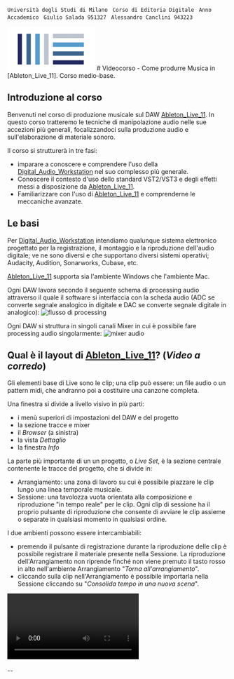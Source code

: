 
`` Università degli Studi di Milano ``
`` Corso di Editoria Digitale`` 
`` Anno Accademico``
`` Giulio Salada 951327`` 
`` Alessandro Canclini 943223`` 


<img src="../img/Cicon.png" alt="Course logo" width="200"/>
# Videocorso - Come produrre Musica in [Ableton_Live_11]. Corso medio-base.

## Introduzione al corso

Benvenuti nel corso di produzione musicale sul DAW [Ableton_Live_11].
In questo corso tratteremo le tecniche di manipolazione audio nelle sue accezioni più generali, focalizzandoci sulla produzione audio e sull'elaborazione di materiale sonoro.

Il corso si strutturerà in tre fasi: 
- imparare a conoscere e comprendere l'uso della [Digital_Audio_Workstation] nel suo complesso più generale.
- Conoscere il contesto d'uso dello standard VST2/VST3 e degli effetti messi a disposizione da [Ableton_Live_11].
- Familiarizzare con l'uso di [Ableton_Live_11] e comprenderne le meccaniche avanzate.

## Le basi
Per [Digital_Audio_Workstation] intendiamo qualunque sistema elettronico progettato per la registrazione, il montaggio e la riproduzione dell'audio digitale; ve ne sono diversi e che supportano diversi sistemi operativi; Audacity, Audition, Sonarworks, Cubase, etc.

[Ableton_Live_11] supporta sia l'ambiente Windows che l'ambiente Mac.

Ogni DAW lavora secondo il seguente schema di processing audio attraverso il quale il software si interfaccia con la scheda audio (ADC se converte segnale analogico in digitale e DAC se converte segnale digitale in analogico):
![flusso di processing](img/1procDAW.jpeg)

Ogni DAW si struttura in singoli canali Mixer in cui è possibile fare processing audio singolarmente:
![mixer audio](img/1mixerDAW.jpeg)

## Qual è il layout di [Ableton_Live_11]?  (_Video a corredo_)

Gli elementi base di Live sono le clip; una clip può essere: un file audio o un pattern midi, che andranno poi a costituire una canzone completa. 

Una finestra si divide a livello visivo in più parti:
- i menù superiori di impostazioni del DAW e del progetto
- la sezione tracce e mixer
- il _Browser_ (a sinistra)
- la vista _Dettaglio_
- la finestra _Info_

La parte più importante di un un progetto, o _Live Set_, è la sezione centrale contenente le tracce del progetto, che si divide in: 
- Arrangiamento: una zona di lavoro su cui è possibile piazzare le clip lungo una linea temporale musicale. 
- Sessione: una tavolozza vuota orientata alla composizione e riproduzione "in tempo reale" per le clip. 
Ogni clip di sessione ha il proprio pulsante di riproduzione che consente di avviare le clip assieme o separate in qualsiasi momento in qualsiasi ordine.

I due ambienti possono essere intercambiabili: 
- premendo il pulsante di registrazione durante la riproduzione delle clip è possibile registrare il materiale presente nella Sessione. La riproduzione dell'Arrangiamento non riprende finché non viene premuto il tasto rosso in alto nell'ambiente Arrangiamento "_Torna all'arrangiamento_".
- cliccando sulla clip nell'Arrangiamento è possibile importarla nella Sessione cliccando su "_Consolida tempo in una nuova scena_". 



![video](video/MyVideo.mp4)


[Digital_Audio_Workstation]: https://it.wikipedia.org/wiki/Workstation_audio_digitale
[Ableton_Live_11]: https://www.ableton.com/en/live
[Ableton]: https://www.ableton.com/
[Manuale_Ableton]: https://help.ableton.com/hc/en-us/articles/206769450-Live-Manual
--
